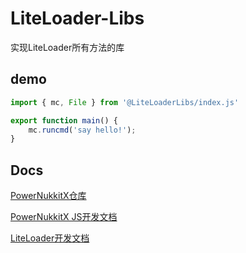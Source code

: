 # LiteLoader-Libs
实现LiteLoader所有方法的库

## demo
```javascript
import { mc, File } from '@LiteLoaderLibs/index.js'

export function main() {
	mc.runcmd('say hello!');
}
```

## Docs
[PowerNukkitX仓库](https://github.com/PowerNukkitX/PowerNukkitX/tree/master/src/main/java/)

[PowerNukkitX JS开发文档](https://doc.powernukkitx.cn/zh-cn/plugin-dev/js/%E6%A6%82%E8%BF%B0.html)

[LiteLoader开发文档](https://docs.litebds.com/#/zh_CN/Development/)

